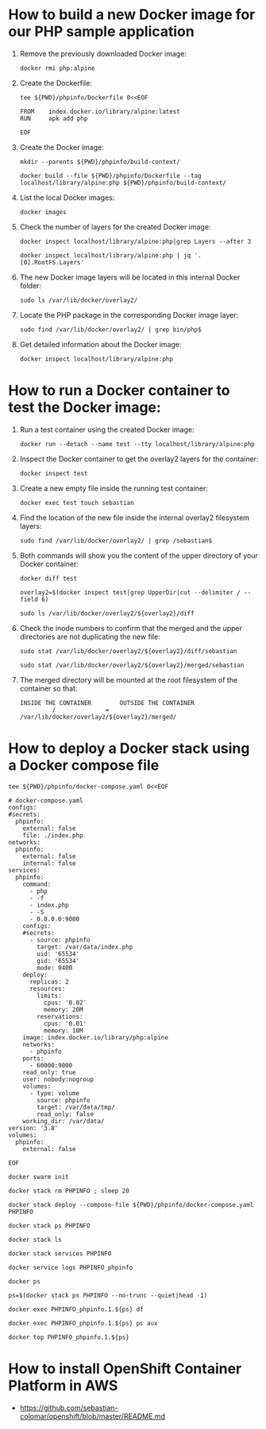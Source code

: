 # How to build a new Docker image for our PHP sample application
1. Remove the previously downloaded Docker image:
    ```
    docker rmi php:alpine
    ```
1. Create the Dockerfile:

    ```
    tee ${PWD}/phpinfo/Dockerfile 0<<EOF
    
    FROM    index.docker.io/library/alpine:latest
    RUN     apk add php
    
    EOF
    ```
1. Create the Docker image:

    ```
    mkdir --parents ${PWD}/phpinfo/build-context/
    
    docker build --file ${PWD}/phpinfo/Dockerfile --tag localhost/library/alpine:php ${PWD}/phpinfo/build-context/
    ```
1. List the local Docker images:

    ```
    docker images
    ```
1. Check the number of layers for the created Docker image:

    ```
    docker inspect localhost/library/alpine:php|grep Layers --after 3
    ```
    ```
    docker inspect localhost/library/alpine:php | jq '.[0].RootFS.Layers'
    ```
1. The new Docker image layers will be located in this internal Docker folder:

    ```
    sudo ls /var/lib/docker/overlay2/
    ```
1. Locate the PHP package in the corresponding Docker image layer:

    ```
    sudo find /var/lib/docker/overlay2/ | grep bin/php$
    ```
1. Get detailed information about the Docker image:

    ```
    docker inspect localhost/library/alpine:php
    ```
# How to run a Docker container to test the Docker image:

1. Run a test container using the created Docker image:
    ```
    docker run --detach --name test --tty localhost/library/alpine:php
    ```
1. Inspect the Docker container to get the overlay2 layers for the container:    

    ```
    docker inspect test
    ```
1. Create a new empty file inside the running test container:

    ```
    docker exec test touch sebastian
    ```
1. Find the location of the new file inside the internal overlay2 filesystem layers:

    ```
    sudo find /var/lib/docker/overlay2/ | grep /sebastian$
    ```
1. Both commands will show you the content of the upper directory of your Docker container:

    ```
    docker diff test
    ```
    ```
    overlay2=$(docker inspect test|grep UpperDir|cut --delimiter / --field 6)
    ```
    ```    
    sudo ls /var/lib/docker/overlay2/${overlay2}/diff
    ```
1. Check the inode numbers to confirm that the merged and the upper directories are not duplicating the new file:

    ```
    sudo stat /var/lib/docker/overlay2/${overlay2}/diff/sebastian
    ```
    ```
    sudo stat /var/lib/docker/overlay2/${overlay2}/merged/sebastian
    ```
1. The merged directory will be mounted at the root filesystem of the container so that:

    ```
    INSIDE THE CONTAINER        OUTSIDE THE CONTAINER
             /              =   /var/lib/docker/overlay2/${overlay2}/merged/
    ```

# How to deploy a Docker stack using a Docker compose file

```
tee ${PWD}/phpinfo/docker-compose.yaml 0<<EOF

# docker-compose.yaml
configs:
#secrets:
  phpinfo:
    external: false
    file: ./index.php
networks:
  phpinfo:
    external: false
    internal: false
services:
  phpinfo:
    command:
      - php
      - -f
      - index.php
      - -S
      - 0.0.0.0:9000
    configs:
    #secrets:
      - source: phpinfo
        target: /var/data/index.php
        uid: '65534'
        gid: '65534'
        mode: 0400
    deploy:
      replicas: 2
      resources:
        limits:
          cpus: '0.02'
          memory: 20M
        reservations:
          cpus: '0.01'
          memory: 10M
    image: index.docker.io/library/php:alpine
    networks:
      - phpinfo
    ports:
      - 60000:9000
    read_only: true
    user: nobody:nogroup
    volumes:
      - type: volume
        source: phpinfo
        target: /var/data/tmp/
        read_only: false
    working_dir: /var/data/
version: '3.8'
volumes:
  phpinfo:
    external: false
    
EOF
```
```
docker swarm init
```
```
docker stack rm PHPINFO ; sleep 20

docker stack deploy --compose-file ${PWD}/phpinfo/docker-compose.yaml PHPINFO
```
```
docker stack ps PHPINFO
```
```
docker stack ls
```
```
docker stack services PHPINFO
```
```
docker service logs PHPINFO_phpinfo
```
```
docker ps
```
```
ps=$(docker stack ps PHPINFO --no-trunc --quiet|head -1)
```
```
docker exec PHPINFO_phpinfo.1.${ps} df
```
```
docker exec PHPINFO_phpinfo.1.${ps} ps aux
```
```
docker top PHPINFO_phpinfo.1.${ps}
```
# How to install OpenShift Container Platform in AWS
* https://github.com/sebastian-colomar/openshift/blob/master/README.md
